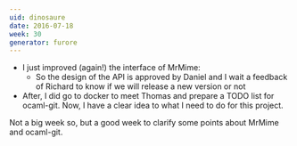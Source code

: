 ```yaml
---
uid: dinosaure
date: 2016-07-18
week: 30
generator: furore
---
```


* I just improved (again!) the interface of MrMime:
  - So the design of the API is approved by Daniel and I wait a feedback of Richard to know if we will release a new version or not
* After, I did go to docker to meet Thomas and prepare a TODO list for ocaml-git. Now, I have a clear idea to what I need to do for this project.

Not a big week so, but a good week to clarify some points about MrMime and ocaml-git.

